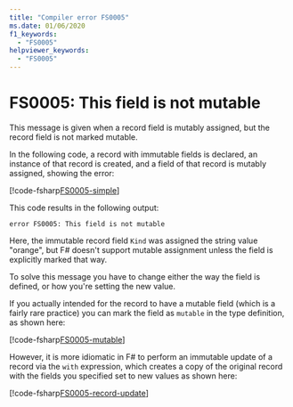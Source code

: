 ```yaml
---
title: "Compiler error FS0005"
ms.date: 01/06/2020
f1_keywords:
  - "FS0005"
helpviewer_keywords:
  - "FS0005"
---
```


# FS0005: This field is not mutable

This message is given when a record field is mutably assigned, but the record field is not marked mutable.

In the following code, a record with immutable fields is declared, an instance of that record is created, and a field of that record is mutably assigned, showing the error:

[!code-fsharp[FS0005-simple](~/samples/snippets/fsharp/compiler-messages/fs0005.fs#L2-L8)]

This code results in the following output:

```text
error FS0005: This field is not mutable
```

Here, the immutable record field `Kind` was assigned the string value "orange", but F# doesn't support mutable assignment unless the field is explicitly marked that way.

To solve this message you have to change either the way the field is defined, or how you're setting the new value.

If you actually intended for the record to have a mutable field (which is a fairly rare practice) you can mark the field as `mutable` in the type definition, as shown here:

[!code-fsharp[FS0005-mutable](~/samples/snippets/fsharp/compiler-messages/fs0005.fs#L11-L17)]

However, it is more idiomatic in F# to perform an immutable update of a record via the `with` expression, which creates a copy of the original record with the fields you specified set to new values as shown here:

[!code-fsharp[FS0005-record-update](~/samples/snippets/fsharp/compiler-messages/fs0005.fs#L20-L26)]
